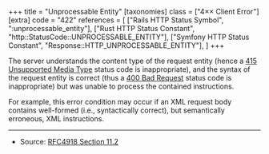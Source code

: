 +++
title = "Unprocessable Entity"
[taxonomies]
class = ["4&times;&times; Client Error"]
[extra]
code = "422"
references = [
    ["Rails HTTP Status Symbol", ":unprocessable_entity"],
    ["Rust HTTP Status Constant", "http::StatusCode::UNPROCESSABLE_ENTITY"],
    ["Symfony HTTP Status Constant", "Response::HTTP_UNPROCESSABLE_ENTITY"],
]
+++

The server understands the content type of the request entity (hence a [415 Unsupported Media Type](/415) status code is inappropriate), and the syntax of the request entity is correct (thus a [400 Bad Request](/400) status code is inappropriate) but was unable to process the contained instructions.

For example, this error condition may occur if an XML request body contains well-formed (i.e., syntactically correct), but semantically erroneous, XML instructions.

---

* Source: [RFC4918 Section 11.2][1]

[1]: <http://tools.ietf.org/html/rfc4918#section-11.2>
